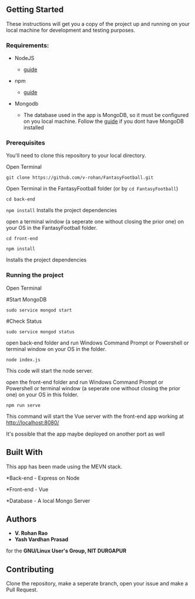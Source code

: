 ## Getting Started

These instructions will get you a copy of the project up and running on your local machine for development and testing purposes.

### Requirements:

* NodeJS
   - [guide](https://nodejs.org/en/download/)
 
* npm
   - [guide](https://docs.npmjs.com/cli/install)
 
* Mongodb
  - The database used in the app is MongoDB, so it must be configured on you local machine. Follow the [guide](https://docs.mongodb.com/manual/administration/install-on-linux/) if you dont have MongoDB installed


### Prerequisites

You'll need to clone this repository to your local directory.

Open Terminal

`git clone https://github.com/v-rohan/FantasyFootball.git`


Open Terminal in the FantasyFootball folder (or by `cd FantasyFootball`)

`cd back-end`

`npm install` Installs the project dependencies


open a terminal window (a seperate one without closing the prior one) on your OS in the FantasyFootball folder.

`cd front-end`

`npm install` 

Installs the project dependencies





### Running the project

Open Terminal 

#Start MongoDB

`sudo service mongod start`

#Check Status

`sudo service mongod status`


open back-end folder and run Windows Command Prompt or Powershell or terminal window on your OS in the folder.

`node index.js`

This code will start the node server.

open the front-end folder and run Windows Command Prompt or Powershell or terminal window (a seperate one without closing the prior one) on your OS in this folder.


`npm run serve` 

This command will start the Vue server with the front-end app working at 
[http://localhost:8080/](http://localhost:8080/ "Your MEVN calendar app")

It's possible that the app maybe deployed on another port as well

## Built With

This app has been made using the MEVN stack.

*Back-end - Express on Node

*Front-end - Vue

*Database - A local Mongo Server


## Authors

* **V. Rohan Rao** 
* **Yash Vardhan Prasad**

for the **GNU/Linux User's Group, NIT DURGAPUR**


## Contributing

Clone the repository, make a seperate branch, open your issue and make a Pull Request.



